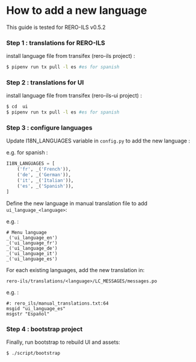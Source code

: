 # How to add a new language

This guide is tested for RERO-ILS v0.5.2

### Step 1 : translations for RERO-ILS
install language file from transifex (rero-ils project) :
```sh
$ pipenv run tx pull -l es #es for spanish
```
### Step 2 : translations for UI
install language file from transifex (rero-ils-ui project) :
```sh
$ cd  ui
$ pipenv run tx pull -l es #es for spanish
```

### Step 3 : configure languages
Update I18N_LANGUAGES variable in `config.py` to add the new language :

e.g. for spanish :
```python
I18N_LANGUAGES = [
    ('fr', _('French')),
    ('de', _('German')),
    ('it', _('Italian')),
    ('es', _('Spanish')),
]
```

Define the new language in manual translation file to add `ui_language_<language>`:

e.g. :
```
# Menu language
_('ui_language_en')
_('ui_language_fr')
_('ui_language_de')
_('ui_language_it')
_('ui_language_es')
```

For each existing languages, add the new translation in:

`rero-ils/translations/<language>/LC_MESSAGES/messages.po`

e.g. :
```
#: rero_ils/manual_translations.txt:64
msgid "ui_language_es"
msgstr "Español"
````

### Step 4 : bootstrap project
Finally, run bootstrap to rebuild UI and assets:
```sh
$ ./script/bootstrap
```
